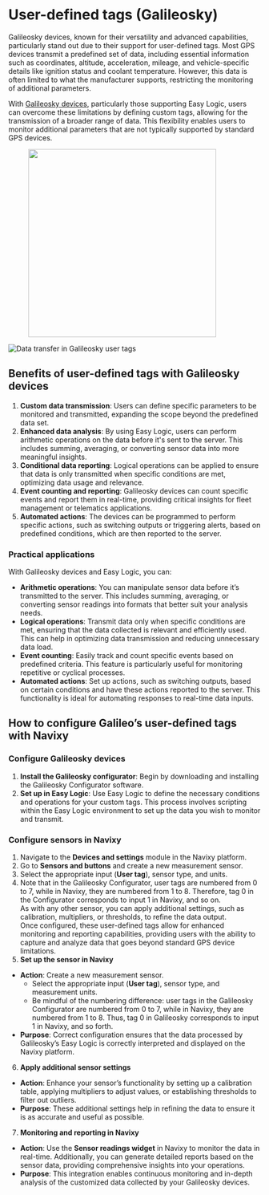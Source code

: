 # User-defined tags (Galileosky)

Galileosky devices, known for their versatility and advanced capabilities, particularly stand out due to their support for user-defined tags. Most GPS devices transmit a predefined set of data, including essential information such as coordinates, altitude, acceleration, mileage, and vehicle-specific details like ignition status and coolant temperature. However, this data is often limited to what the manufacturer supports, restricting the monitoring of additional parameters.

With [Galileosky devices](https://www.navixy.com/devices/galileosky/), particularly those supporting Easy Logic, users can overcome these limitations by defining custom tags, allowing for the transmission of a broader range of data. This flexibility enables users to monitor additional parameters that are not typically supported by standard GPS devices.

<div align="left"><figure><img src="https://www.navixy.com/wp-content/uploads/2019/09/configurator_2019-09-28_13-28-39-600x370.png" alt="" width="375"><figcaption></figcaption></figure></div>

![Data transfer in Galileosky user tags](https://www.navixy.com/wp-content/uploads/2019/09/chrome_2019-09-28_13-40-07-600x296.png)

## Benefits of user-defined tags with Galileosky devices

1. **Custom data transmission**: Users can define specific parameters to be monitored and transmitted, expanding the scope beyond the predefined data set.
2. **Enhanced data analysis**: By using Easy Logic, users can perform arithmetic operations on the data before it's sent to the server. This includes summing, averaging, or converting sensor data into more meaningful insights.
3. **Conditional data reporting**: Logical operations can be applied to ensure that data is only transmitted when specific conditions are met, optimizing data usage and relevance.
4. **Event counting and reporting**: Galileosky devices can count specific events and report them in real-time, providing critical insights for fleet management or telematics applications.
5. **Automated actions**: The devices can be programmed to perform specific actions, such as switching outputs or triggering alerts, based on predefined conditions, which are then reported to the server.

### Practical applications

With Galileosky devices and Easy Logic, you can:

* **Arithmetic operations**: You can manipulate sensor data before it’s transmitted to the server. This includes summing, averaging, or converting sensor readings into formats that better suit your analysis needs.
* **Logical operations**: Transmit data only when specific conditions are met, ensuring that the data collected is relevant and efficiently used. This can help in optimizing data transmission and reducing unnecessary data load.
* **Event counting**: Easily track and count specific events based on predefined criteria. This feature is particularly useful for monitoring repetitive or cyclical processes.
* **Automated actions**: Set up actions, such as switching outputs, based on certain conditions and have these actions reported to the server. This functionality is ideal for automating responses to real-time data inputs.

## How to configure Galileo’s user-defined tags with Navixy

### Configure Galileosky devices

1. **Install the Galileosky configurator**: Begin by downloading and installing the Galileosky Configurator software.
2. **Set up in Easy Logic**: Use Easy Logic to define the necessary conditions and operations for your custom tags. This process involves scripting within the Easy Logic environment to set up the data you wish to monitor and transmit.

### Configure sensors in Navixy

1. Navigate to the **Devices and settings** module in the Navixy platform.
2. Go to **Sensors and buttons** and create a new measurement sensor.
3. Select the appropriate input (**User tag**), sensor type, and units.
4. Note that in the Galileosky Configurator, user tags are numbered from 0 to 7, while in Navixy, they are numbered from 1 to 8. Therefore, tag 0 in the Configurator corresponds to input 1 in Navixy, and so on.\
   As with any other sensor, you can apply additional settings, such as calibration, multipliers, or thresholds, to refine the data output.\
   Once configured, these user-defined tags allow for enhanced monitoring and reporting capabilities, providing users with the ability to capture and analyze data that goes beyond standard GPS device limitations.
5. **Set up the sensor in Navixy**

* **Action**: Create a new measurement sensor.
  * Select the appropriate input (**User tag**), sensor type, and measurement units.
  * Be mindful of the numbering difference: user tags in the Galileosky Configurator are numbered from 0 to 7, while in Navixy, they are numbered from 1 to 8. Thus, tag 0 in Galileosky corresponds to input 1 in Navixy, and so forth.
* **Purpose**: Correct configuration ensures that the data processed by Galileosky’s Easy Logic is correctly interpreted and displayed on the Navixy platform.

6. **Apply additional sensor settings**

* **Action**: Enhance your sensor’s functionality by setting up a calibration table, applying multipliers to adjust values, or establishing thresholds to filter out outliers.
* **Purpose**: These additional settings help in refining the data to ensure it is as accurate and useful as possible.

7. **Monitoring and reporting in Navixy**

* **Action**: Use the **Sensor readings widget** in Navixy to monitor the data in real-time. Additionally, you can generate detailed reports based on the sensor data, providing comprehensive insights into your operations.
* **Purpose**: This integration enables continuous monitoring and in-depth analysis of the customized data collected by your Galileosky devices.
